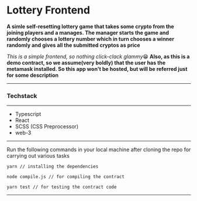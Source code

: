 # Lottery Frontend

**A simle self-resetting lottery game that takes some crypto from the joining players and a manages. The manager starts the game and randomly chooses a lottery number which in turn chooses a winner randomly and gives all the submitted cryptos as price**

*This is a simple frontend, so nothing click-clack glammy*😁
**Also, as this is a demo contract, so we assume(very boldly) that the user has the metamask installed. So this app won't be hosted, but will be referred just for some description**

---

### Techstack

---

- Typescript
- React
- SCSS (CSS Preprocessor)
- web-3

---

Run the following commands in your local machine after cloning the repo for carrying out various tasks

```
yarn // installing the dependencies

node compile.js // for compiling the contract

yarn test // for testing the contract code

```

---
